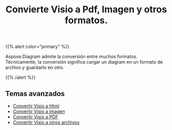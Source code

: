 ﻿---
title: Convierte Visio a Pdf, Imagen y otros formatos.
linktitle: Diagram Conversiones
type: docs
weight: 65
url: /es/java/convert-diagram-to-different-formats/
description: Convert Visio files to Visio, PDF, CSV, JPG, HTML, BMP, PNG, EMF, SVG, TIFF, XPS and more.
---
{{% alert color="primary" %}}

Aspose.Diagram admite la conversión entre muchos formatos. Técnicamente, la conversión significa cargar un diagram en un formato de archivo y guardarlo en otro.

{{% /alert %}}

## **Temas avanzados**
- [Convertir Visio a Html](/diagram/es/java/convert-visio-to-html/)
- [Convertir Visio a imagen](/diagram/es/java/convert-visio-to-image/)
- [Convertir Visio a PDF](/diagram/es/java/convert-visio-to-pdf/)
- [Convertir Visio a otros archivos](/diagram/es/java/convert-visio-to-other-files/)
